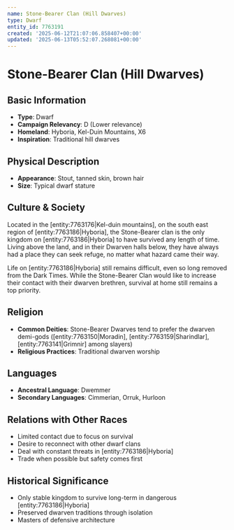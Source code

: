 ```yaml
---
name: Stone-Bearer Clan (Hill Dwarves)
type: Dwarf
entity_id: 7763191
created: '2025-06-12T21:07:06.858407+00:00'
updated: '2025-06-13T05:52:07.268081+00:00'
---
```


# Stone-Bearer Clan (Hill Dwarves)

## Basic Information
- **Type**: Dwarf
- **Campaign Relevancy**: D (Lower relevance)
- **Homeland**: Hyboria, Kel-Duin Mountains, X6
- **Inspiration**: Traditional hill dwarves

## Physical Description
- **Appearance**: Stout, tanned skin, brown hair
- **Size**: Typical dwarf stature

## Culture & Society
Located in the [entity:7763176|Kel-duin mountains], on the south east region of [entity:7763186|Hyboria], the Stone-Bearer clan is the only kingdom on [entity:7763186|Hyboria] to have survived any length of time. Living above the land, and in their Dwarven halls below, they have always had a place they can seek refuge, no matter what hazard came their way. 

Life on [entity:7763186|Hyboria] still remains difficult, even so long removed from the Dark Times. While the Stone-Bearer Clan would like to increase their contact with their dwarven brethren, survival at home still remains a top priority.

## Religion
- **Common Deities**: Stone-Bearer Dwarves tend to prefer the dwarven demi-gods ([entity:7763150|Moradin], [entity:7763159|Sharindlar], [entity:7763141|Grimnir] among slayers)
- **Religious Practices**: Traditional dwarven worship

## Languages
- **Ancestral Language**: Dwemmer
- **Secondary Languages**: Cimmerian, Orruk, Hurloon

## Relations with Other Races
- Limited contact due to focus on survival
- Desire to reconnect with other dwarf clans
- Deal with constant threats in [entity:7763186|Hyboria]
- Trade when possible but safety comes first

## Historical Significance
- Only stable kingdom to survive long-term in dangerous [entity:7763186|Hyboria]
- Preserved dwarven traditions through isolation
- Masters of defensive architecture
